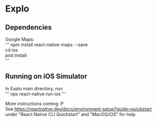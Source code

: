 # Explo
## Dependencies
Google Maps:  
'''
npm install react-native-maps --save  
cd ios  
pod install  
'''
  
## Running on iOS Simulator
In Explo main directory, run:  
'''
npx react-native run-ios
'''

More instructions coming :P  
See https://reactnative.dev/docs/environment-setup?guide=quickstart  
under "React Native CLI Quickstart" and "MacOS/iOS" for help

